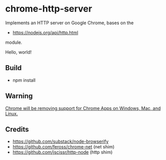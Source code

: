 chrome-http-server
===

Implements an HTTP server on Google Chrome, bases on the

* https://nodejs.org/api/http.html

module.

Hello, world!


Build
---
* npm install


Warning
---

[Chrome will be removing support for Chrome Apps on Windows, Mac, and Linux.](https://blog.chromium.org/2016/08/from-chrome-apps-to-web.html)


Credits
---

* https://github.com/substack/node-browserify
* https://github.com/feross/chrome-net (net shim)
* https://github.com/jscissr/http-node (http shim)
